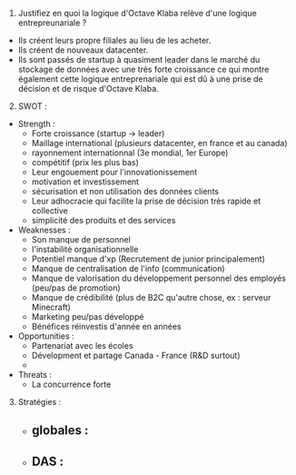 1. Justifiez en quoi la logique d'Octave Klaba relève d'une logique entrepreunariale ?
- Ils créent leurs propre filiales au lieu de les acheter.
- Ils créent de nouveaux datacenter.
- Ils sont passés de startup à quasiment leader dans le marché du stockage de données avec une très forte croissance ce qui montre également cette logique entreprenariale qui est dû à une prise de décision et de risque d'Octave Klaba.

2. SWOT :
- Strength :
	- Forte croissance (startup -> leader)
	- Maillage international (plusieurs datacenter, en france et au canada)
	- rayonnement internationnal (3e mondial, 1er Europe)
	- compétitif (prix les plus bas)
	- Leur engouement pour l'innovationissement
	- motivation et investissement
	- sécurisation et non utilisation des données clients
	- Leur adhocracie qui facilite la prise de décision très rapide et collective
	- simplicité des produits et des services
- Weaknesses :
	- Son manque de personnel
	- l'instabilité organisationnelle
	- Potentiel manque d'xp (Recrutement de junior principalement)
	- Manque de centralisation de l'info (communication)
	- Manque de valorisation du développement personnel des employés (peu/pas de promotion)
	- Manque de crédibilité (plus de B2C qu'autre chose, ex : serveur Minecraft)
	- Marketing peu/pas développé
	- Bénéfices réinvestis d'année en années
- Opportunities :
	- Partenariat avec les écoles
	- Dévelopment et partage Canada - France (R&D surtout)
	- 
- Threats :
	- La concurrence forte

3. Stratégies :
	- globales :
		- 
	- DAS :
		- 
